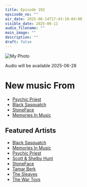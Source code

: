 ```yaml
---
title: Episode 192
epsisode_no: ""
air_date: 2025-06-14T17:43:10-04:00
visible_date: 2025-06-11
audio_filename: ""
main_image: ""
description: ""
draft: false
---
```

<div >
  <img src="/images/SDOH-Cover-Image-192.png" alt="My Photo" class="rounded-lg shadow">
</div>

Audio will be available 2025-06-28

# New music From
- [Psychic Priest](https://psychicpriest.bandcamp.com)
- [Black Sasquatch](https://blacksasquatch.bandcamp.com/album/sighting-ep)
- [StoneFace](https://open.spotify.com/album/7EOrHWcFduAuFaLZCWGHJj?si=kMMbA2JqT9SNCLAEr5muBA&fbclid=IwZXh0bgNhZW0CMTEAAR7DnvD7sU9xzGSYMkIBYSQQgmXVSUVH_sAbmQkPz-95BLO5zsaJJQq0SQJLjw_aem_uYaE16EJNYqOyY3eQ29Z1A&nd=1&dlsi=a2a1a290e18b4b35)
- [Memories In Music](https://open.spotify.com/album/33YuxykS9NHrCy3Wp5rvFf?si=g5r-lj2ZRh-W0dPA9mah-Q&fbclid=IwZXh0bgNhZW0CMTEAAR61zEm6p6qkcJL0HxXaYmwpnfI2icPToKC6fq2zJa4RDm1qcYKrf3cqKKa3UQ_aem_k5eGGz3YPzg7QfoQitBlyA&nd=1&dlsi=504fb69d232e43d7)

## Featured Artists
- [Black Sasquatch](https://blacksasquatch.bandcamp.com/album/sighting-ep)
- [Memories In Music](https://open.spotify.com/album/33YuxykS9NHrCy3Wp5rvFf?si=g5r-lj2ZRh-W0dPA9mah-Q&fbclid=IwZXh0bgNhZW0CMTEAAR61zEm6p6qkcJL0HxXaYmwpnfI2icPToKC6fq2zJa4RDm1qcYKrf3cqKKa3UQ_aem_k5eGGz3YPzg7QfoQitBlyA&nd=1&dlsi=504fb69d232e43d7)
- [Psychic Priest](https://psychicpriest.bandcamp.com)
- [Scott & Shelby Hunt](https://www.discogs.com/release/9162718-Scott-Shelby-Hunt-Reverie?srsltid=AfmBOopi6_Vul03leuuPRT1SAJpVp3ugPf1XTU44G1tlk1o6o6TIjOCi)
- [StoneFace](https://open.spotify.com/album/7EOrHWcFduAuFaLZCWGHJj?si=kMMbA2JqT9SNCLAEr5muBA&fbclid=IwZXh0bgNhZW0CMTEAAR7DnvD7sU9xzGSYMkIBYSQQgmXVSUVH_sAbmQkPz-95BLO5zsaJJQq0SQJLjw_aem_uYaE16EJNYqOyY3eQ29Z1A&nd=1&dlsi=a2a1a290e18b4b35)
- [Tamar Berk](https://tamarberkmusic.com)
- [The Sleaves](https://www.facebook.com/TheSleaves/)
- [The War Toys](https://thewartoys1.bandcamp.com)

